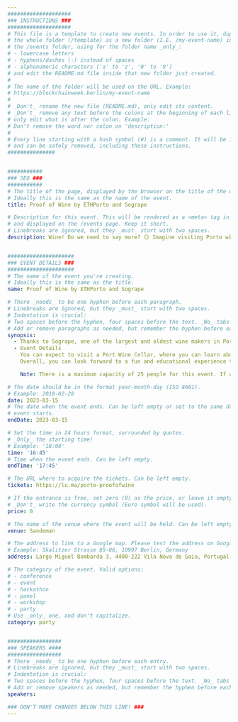 ```yaml
---
####################
### INSTRUCTIONS ###
####################
# This file is a template to create new events. In order to use it, duplicate
# the whole folder (/template) as a new folder (I.E. /my-event-name) inside of
# the /events folder, using for the folder name _only_:
# - lowercase letters
# - hyphens/dashes (-) instead of spaces
# - alphanumeric characters ('a' to 'z', '0' to '9')
# and edit the README.md file inside that new folder just created.
#
# The name of the folder will be used on the URL. Example:
# https://blockchainweek.berlin/my-event-name
#
# _Don't_ rename the new file (README.md), only edit its content.
# _Don't_ remove any text before the colons at the beginning of each line,
# only edit what is after the colon. Example:
# Don't remove the word nor colon on 'description:'
#
# Every line starting with a hash symbol (#) is a comment. It will be ignored
# and can be safely removed, including these instructions.
###############


###########
### SEO ###
###########
# The title of the page, displayed by the browser on the title of the window.
# Ideally this is the same as the name of the event.
title: Proof of Wine by ETHPorto and Sogrape

# Description for this event. This will be rendered as a <meta> tag in the HTML,
# and displayed on the /events page. Keep it short.
# Linebreaks are ignored, but they _must_ start with two spaces.
description: Wine! Do we need to say more? 😏 Imagine visiting Porto without going to a Port Wine Cellar... We don't want that! 🙅‍♀️🙅


#####################
### EVENT DETAILS ###
#####################
# The name of the event you're creating.
# Ideally this is the same as the title.
name: Proof of Wine by ETHPorto and Sogrape

# There _needs_ to be one hyphen before each paragraph.
# Linebreaks are ignored, but they _must_ start with two spaces.
# Indentation is crucial:
# Two spaces before the hyphen, four spaces before the text. _No_ tabs allowed.
# Add or remove paragraphs as needed, but remember the hyphen before each entry.
synopsis:
  - Thanks to Sogrape, one of the largest and oldest wine makers in Portugal, we've got you covered. 💪
  - Event Details
    You can expect to visit a Port Wine Cellar, where you can learn about the history of the region's wine production and the unique characteristics that make Port Wine so special. The tour may include tastings of different varieties of Port Wine, as well as opportunities to explore the wine-making process. 🍷
    Overall, you can look forward to a fun and educational experience that highlights the unique flavors, aromas, and traditions of Porto's celebrated wine culture. 💙

    Note: There is a maximum capacity of 25 people for this event. If we exceed this number, we will do a raffle to select the 25 attendees. Best of luck! 🍀

# The date should be in the format year-month-day (ISO 8601).
# Example: 2018-02-28
date: 2023-03-15
# The date when the event ends. Can be left empty or set to the same day the
# event starts.
endDate: 2023-03-15

# Set the time in 24 hours format, surrounded by quotes.
# _Only_ the starting time!
# Example: '18:00'
time: '16:45'
# Time when the event ends. Can be left empty.
endTime: '17:45'

# The URL where to acquire the tickets. Can be left empty.
tickets: https://lu.ma/porto-proofofwine

# If the entrance is free, set zero (0) as the price, or leave it empty.
# _Don't_ write the currency symbol (Euro symbol will be used).
price: 0

# The name of the venue where the event will be held. Can be left empty.
venue: Sandeman

# The address to link to a Google map. Please test the address on Google Maps.
# Example: Skalitzer Strasse 85-86, 10997 Berlin, Germany
address: Largo Miguel Bombarda 3, 4400-222 Vila Nova de Gaia, Portugal

# The category of the event. Valid options:
# - conference
# - event
# - hackathon
# - panel
# - workshop
# - party
# Use _only_ one, and don't capitalize.
category: party


#################
### SPEAKERS ####
#################
# There _needs_ to be one hyphen before each entry.
# Linebreaks are ignored, but they _must_ start with two spaces.
# Indentation is crucial:
# Two spaces before the hyphen, four spaces before the text. _No_ tabs allowed.
# Add or remove speakers as needed, but remember the hyphen before each entry.
speakers:

### DON'T MAKE CHANGES BELOW THIS LINE! ###
---
```


<!-- ### DON'T MAKE CHANGES BELOW THIS LINE! ### -->

<Event-Content/>
